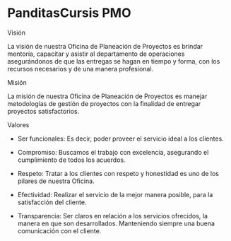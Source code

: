 # PanditasCursis PMO
Visión

La visión de nuestra Oficina de Planeación de Proyectos es brindar mentoría, capacitar y asistir al departamento de operaciones asegurándonos de que las entregas se hagan en tiempo y forma, con los recursos necesarios y de una manera profesional.


Misión

La misión de nuestra Oficina de Planeación de Proyectos es manejar metodologías de gestión de proyectos con la finalidad de entregar proyectos satisfactorios.


Valores

- Ser funcionales: 
Es decir, poder proveer el servicio ideal a los clientes.

- Compromiso: 
Buscamos el trabajo con excelencia, asegurando el cumplimiento de todos los acuerdos.

- Respeto: 
Tratar a los clientes con respeto y honestidad es uno de los pilares de nuestra Oficina.

- Efectividad: 
Realizar el servicio de la mejor manera posible, para la satisfacción del cliente.

- Transparencia: 
Ser claros en relación a los servicios ofrecidos, la manera en que son desarrollados. Manteniendo siempre una buena comunicación con el cliente.

